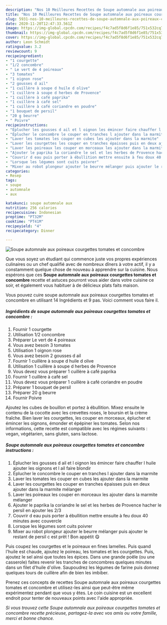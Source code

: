 ```yaml
---
description: "Nos 10 Meilleures Recettes de Soupe automnale aux poireaux courgettes tomates et concombre"
title: "Nos 10 Meilleures Recettes de Soupe automnale aux poireaux courgettes tomates et concombre"
slug: 5931-nos-10-meilleures-recettes-de-soupe-automnale-aux-poireaux-courgettes-tomates-et-concombre
date: 2020-11-20T12:47:33.561Z
image: https://img-global.cpcdn.com/recipes/f4c7ad5f8d6f1e85/751x532cq70/soupe-automnale-aux-poireaux-courgettes-tomates-et-concombre-photo-principale-de-la-recette.jpg
thumbnail: https://img-global.cpcdn.com/recipes/f4c7ad5f8d6f1e85/751x532cq70/soupe-automnale-aux-poireaux-courgettes-tomates-et-concombre-photo-principale-de-la-recette.jpg
cover: https://img-global.cpcdn.com/recipes/f4c7ad5f8d6f1e85/751x532cq70/soupe-automnale-aux-poireaux-courgettes-tomates-et-concombre-photo-principale-de-la-recette.jpg
author: Leon Schmidt
ratingvalue: 3.2
reviewcount: 9
recipeingredient:
- "1 courgette"
- "1/2 concombre"
- " Le vert de 4 poireaux"
- "3 tomates"
- "1 oignon rose"
- "2 gousses d ail"
- "1 cuillère à soupe d huile d olive"
- "1 cuillère à soupe d herbes de Provence"
- "1 cuillère à café paprika"
- "1 cuillère à café sel"
- "1 cuillère à café coriandre en poudre"
- "1 bouquet de persil"
- "20 g beurre"
- " Poivre"
recipeinstructions:
- "Éplucher les gousses d ail et l oignon les émincer faire chauffer l huile ajouter les oignons et l ail faire blondir"
- "Éplucher le concombre le couper en tranches l ajouter dans la marmite"
- "Laver les tomates les couper en cubes les ajouter dans la marmite"
- "Laver les courgettes les couper en tranches épaisses puis en deux ajouter dans la marmite mélanger"
- "Laver les poireaux les couper en morceaux les ajouter dans la marmite mélanger"
- "Ajouter le paprika la coriandre le sel et les herbes de Provence hacher le persil en ajouter les 2/3"
- "Couvrir d eau puis porter à ébullition mettre ensuite à feu doux 40 minutes avec couvercle"
- "Lorsque les légumes sont cuits poivrer"
- "Mixer au robot plongeur ajouter le beurre mélanger puis ajouter le restant de persil c est prêt ! Bon appétit 😋"
categories:
- Resep
tags:
- soupe
- automnale
- aux

katakunci: soupe automnale aux 
nutrition: 256 calories
recipecuisine: Indonesian
preptime: "PT32M"
cooktime: "PT41M"
recipeyield: "4"
recipecategory: Dinner

---
```



![Soupe automnale aux poireaux courgettes tomates et concombre](https://img-global.cpcdn.com/recipes/f4c7ad5f8d6f1e85/751x532cq70/soupe-automnale-aux-poireaux-courgettes-tomates-et-concombre-photo-principale-de-la-recette.jpg)

Que vous soyez un étudiant qui commence juste vos propres expériences culinaires ou un chef qualifié avec de nombreux dîners à votre actif, il y a constamment quelque chose de nouveau à apprendre sur la cuisine. Nous espérons que ces <strong> Soupe automnale aux poireaux courgettes tomates et concombre </strong> recette et astuces pourront vous aider dans votre cuisine ce soir, et également vous habituer à de délicieux plats faits maison.

<!--inarticleads1-->

Vous pouvez cuire soupe automnale aux poireaux courgettes tomates et concombre en utilisant 14 Ingrédients et 9 pas. Voici comment vous faire il.

##### Ingrédients de soupe automnale aux poireaux courgettes tomates et concombre :

1. Fournir 1 courgette
1. Utilisation 1/2 concombre
1. Préparer  Le vert de 4 poireaux
1. Vous avez besoin 3 tomates
1. Utilisation 1 oignon rose
1. Vous avez besoin 2 gousses d ail
1. Fournir 1 cuillère à soupe d huile d olive
1. Utilisation 1 cuillère à soupe d herbes de Provence
1. Vous devez vous préparer 1 cuillère à café paprika
1. Fournir 1 cuillère à café sel
1. Vous devez vous préparer 1 cuillère à café coriandre en poudre
1. Préparer 1 bouquet de persil
1. Préparer 20 g beurre
1. Fournir  Poivre


Ajoutez les cubes de bouillon et portez à ébullition. Mixez ensuite le contenu de la cocotte avec les crevettes roses, le boursin et la crème fraîche. Bien laver les courgettes, les couper en morceaux, éplucher et émincer les oignons, émonder et épépiner les tomates. Selon nos informations, cette recette est compatible avec les régimes suivants : vegan, végétarien, sans gluten, sans lactose. 

<!--inarticleads2-->

##### Soupe automnale aux poireaux courgettes tomates et concombre instructions :

1. Éplucher les gousses d ail et l oignon les émincer faire chauffer l huile ajouter les oignons et l ail faire blondir
1. Éplucher le concombre le couper en tranches l ajouter dans la marmite
1. Laver les tomates les couper en cubes les ajouter dans la marmite
1. Laver les courgettes les couper en tranches épaisses puis en deux ajouter dans la marmite mélanger
1. Laver les poireaux les couper en morceaux les ajouter dans la marmite mélanger
1. Ajouter le paprika la coriandre le sel et les herbes de Provence hacher le persil en ajouter les 2/3
1. Couvrir d eau puis porter à ébullition mettre ensuite à feu doux 40 minutes avec couvercle
1. Lorsque les légumes sont cuits poivrer
1. Mixer au robot plongeur ajouter le beurre mélanger puis ajouter le restant de persil c est prêt ! Bon appétit 😋


Puis coupez les courgettes et le poireaux en fines lamelles. Puis quand l&#39;huile est chaude, ajoutez le poireau, les tomates et les courgettes. Puis, ajoutez le sel ainsi que toutes les épices. Dans une grande poêle (ou une casserole) faites revenir les tranches de concombres quelques minutes dans un filet d&#39;huile d&#39;olive. Saupoudrez les légumes de farine puis donnez quelques tours de cuillère afin de bien les imbiber. 

<!--inarticleads1-->

<p>
Prenez ces concepts de recettes Soupe automnale aux poireaux courgettes tomates et concombre et utilisez-les ainsi que peut-être même expérimentez pendant que vous y êtes. Le coin cuisine est un excellent endroit pour tenter de nouveaux points avec l'aide appropriée.
</p>

<p>
<i>Si vous trouvez cette Soupe automnale aux poireaux courgettes tomates et concombre recette précieuse, partagez-la avec vos amis ou votre famille, merci et bonne chance.</i>
</p>
